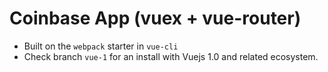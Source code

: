 # Coinbase App (vuex + vue-router)


* Built on the `webpack` starter in `vue-cli`
* Check branch `vue-1` for an install with Vuejs 1.0 and related ecosystem.
